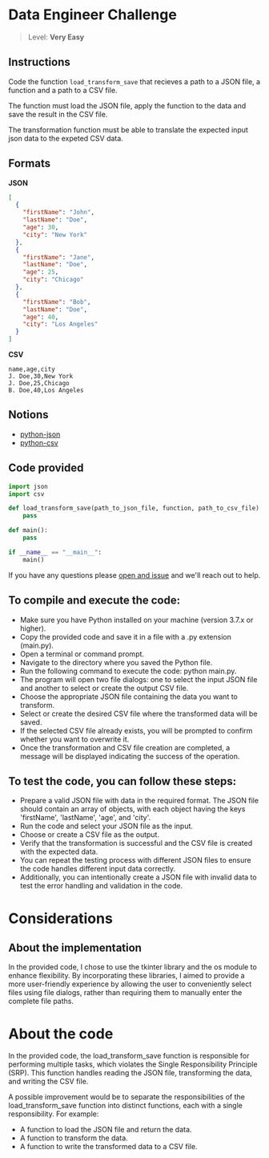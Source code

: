 # Data Engineer Challenge

> Level: **Very Easy**

## Instructions

Code the function `load_transform_save` that recieves a path to a JSON file, a function and a path to a CSV file.

The function must load the JSON file, apply the function to the data and save the result in the CSV file.

The transformation function must be able to translate the expected input json data to the expeted CSV data.

## Formats

**JSON**

```json
[
  {
    "firstName": "John",
    "lastName": "Doe",
    "age": 30,
    "city": "New York"
  },
  {
    "firstName": "Jane",
    "lastName": "Doe",
    "age": 25,
    "city": "Chicago"
  },
  {
    "firstName": "Bob",
    "lastName": "Doe",
    "age": 40,
    "city": "Los Angeles"
  }
]
```

**CSV**
```csv
name,age,city
J. Doe,30,New York
J. Doe,25,Chicago
B. Doe,40,Los Angeles
```

## Notions

- [python-json](https://docs.python.org/3/library/json.html)
- [python-csv](https://docs.python.org/3/library/csv.html)

## Code provided

```python
import json
import csv

def load_transform_save(path_to_json_file, function, path_to_csv_file):
    pass

def main():
    pass

if __name__ == "__main__":
    main()
```

If you have any questions please [open and issue](https://github.com/zarvhq/challenges/issues/new) and we'll reach out to help.


## To compile and execute the code:

 - Make sure you have Python installed on your machine (version 3.7.x or higher).
 - Copy the provided code and save it in a file with a .py extension (main.py).
 - Open a terminal or command prompt.
 - Navigate to the directory where you saved the Python file.
 - Run the following command to execute the code: python main.py.
 - The program will open two file dialogs: one to select the input JSON file and another to select or create the output CSV file.
 - Choose the appropriate JSON file containing the data you want to transform.
 - Select or create the desired CSV file where the transformed data will be saved.
 - If the selected CSV file already exists, you will be prompted to confirm whether you want to overwrite it.
 - Once the transformation and CSV file creation are completed, a message will be displayed indicating the success of the operation.



## To test the code, you can follow these steps:

 - Prepare a valid JSON file with data in the required format. The JSON file should contain an array of objects, with each object having the keys 'firstName', 'lastName', 'age', and 'city'.
 - Run the code and select your JSON file as the input.
 - Choose or create a CSV file as the output.
 - Verify that the transformation is successful and the CSV file is created with the expected data.
 - You can repeat the testing process with different JSON files to ensure the code handles different input data correctly.
 - Additionally, you can intentionally create a JSON file with invalid data to test the error handling and validation in the code.




# Considerations

## About the implementation

In the provided code, I chose to use the tkinter library and the os module to enhance flexibility. By incorporating these libraries, I aimed to provide a more user-friendly experience by allowing the user to conveniently select files using file dialogs, rather than requiring them to manually enter the complete file paths.

# About the code

In the provided code, the load_transform_save function is responsible for performing multiple tasks, which violates the Single Responsibility Principle (SRP). This function handles reading the JSON file, transforming the data, and writing the CSV file.

A possible improvement would be to separate the responsibilities of the load_transform_save function into distinct functions, each with a single responsibility. For example:

 - A function to load the JSON file and return the data.
 - A function to transform the data.
 - A function to write the transformed data to a CSV file.